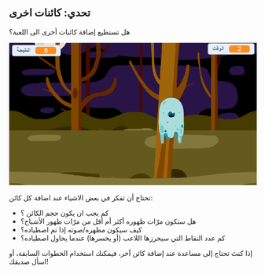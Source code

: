 ## تحدي: كائنات اخرى

هل تستطيع إضافة كائنات أخرى الى اللعبة؟

![لقطة شاشة](images/ghost-final.png)

تحتاج أن تفكر في بعض الاشياء عند اضافة كل كائن:

+ كم يجب ان يكون حجم الكائن ؟
+ هل ستكون مرّات ظهوره أكثر أم أقل من مرّات ظهور الأشباح؟
+ كيف سيكون مظهره/صوته إذا تم اصطياده؟
+ كم عدد النقاط التي سيحرزها اللاعب (أو يخسرها) عندما يحاول اصطياده؟

إذا كنتَ تحتاج إلى مساعدة عند إضافة كائن آخر، فيمكنك استخدام الخطوات السابقة، أو اسأل صديقك!